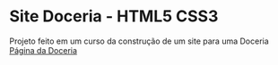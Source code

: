 # Site Doceria - HTML5 CSS3
Projeto feito em um curso da construção de um site para uma Doceria
<a href="https://aly50n.github.io/Projeto-Site-Doceria/Projeto%20Site%20Doceria/index.html">Página da Doceria</a>
